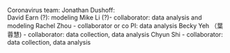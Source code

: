 Coronavirus team:
Jonathan Dushoff:  
David Earn (?):  modeling
Mike Li (?)- collaborator: data analysis and modeling
Rachel Zhou - collaborator or co PI:  data analysis
Becky Yeh （葉蓉慧) - collaborator:  data collection, data analysis
Chyun Shi - collaborator:  data collection, data analysis
